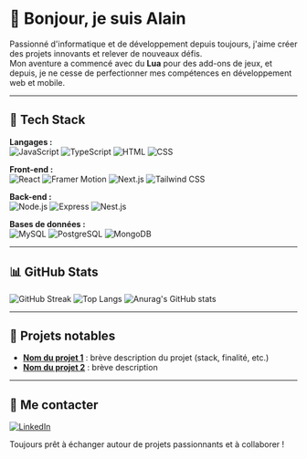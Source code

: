 # 👋 Bonjour, je suis Alain

Passionné d'informatique et de développement depuis toujours, j'aime créer des projets innovants et relever de nouveaux défis.  
Mon aventure a commencé avec du **Lua** pour des add-ons de jeux, et depuis, je ne cesse de perfectionner mes compétences en développement web et mobile.

---

## 🚀 Tech Stack

**Langages :**  
![JavaScript](https://img.shields.io/badge/-JavaScript-F7DF1E?logo=javascript&logoColor=black&style=flat)
![TypeScript](https://img.shields.io/badge/-TypeScript-3178C6?logo=typescript&logoColor=white&style=flat)
![HTML](https://img.shields.io/badge/-HTML-E34F26?logo=html5&logoColor=white&style=flat)
![CSS](https://img.shields.io/badge/-CSS-1572B6?logo=css3&logoColor=white&style=flat)

**Front-end :**  
![React](https://img.shields.io/badge/-React-61DAFB?logo=react&logoColor=black&style=flat)
![Framer Motion](https://img.shields.io/badge/-Framer%20Motion-0055FF?logo=framer&logoColor=white&style=flat)
![Next.js](https://img.shields.io/badge/-Next.js-000000?logo=nextdotjs&logoColor=white&style=flat)
![Tailwind CSS](https://img.shields.io/badge/-Tailwind%20CSS-06B6D4?logo=tailwind-css&logoColor=white&style=flat)

**Back-end :**  
![Node.js](https://img.shields.io/badge/-Node.js-339933?logo=node-dot-js&logoColor=white&style=flat)
![Express](https://img.shields.io/badge/-Express-000000?logo=express&logoColor=white&style=flat)
![Nest.js](https://img.shields.io/badge/-Nest.js-E0234E?logo=nestjs&logoColor=white&style=flat)

**Bases de données :**  
![MySQL](https://img.shields.io/badge/-MySQL-4479A1?logo=mysql&logoColor=white&style=flat)
![PostgreSQL](https://img.shields.io/badge/-PostgreSQL-4169E1?logo=postgresql&logoColor=white&style=flat)
![MongoDB](https://img.shields.io/badge/-MongoDB-47A248?logo=mongodb&logoColor=white&style=flat)

---

## 📊 GitHub Stats

![GitHub Streak](https://github-readme-streak-stats.herokuapp.com/?user=AlainBonneau&theme=dark&date_format=j%20M%5B%20Y%5D)
![Top Langs](https://github-readme-stats.vercel.app/api/top-langs/?username=AlainBonneau&layout=compact&theme=radical)
![Anurag's GitHub stats](https://github-readme-stats.vercel.app/api?username=AlainBonneau&show_icons=true&theme=radical)

---

## 📂 Projets notables

- [**Nom du projet 1**](LIEN_VERS_LE_REPO) : brève description du projet (stack, finalité, etc.)  
- [**Nom du projet 2**](LIEN_VERS_LE_REPO) : brève description

---

## 💬 Me contacter

[![LinkedIn](https://img.shields.io/badge/-LinkedIn-blue?logo=linkedin&style=for-the-badge)](https://www.linkedin.com/in/alain-bonneau-3a393b320/)

Toujours prêt à échanger autour de projets passionnants et à collaborer ! 

